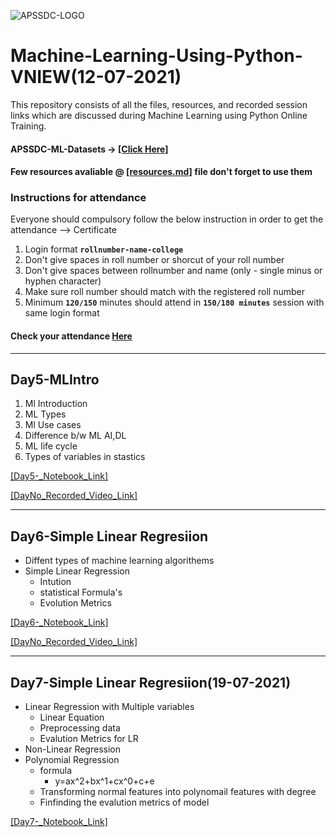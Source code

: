 ![APSSDC-LOGO](https://drive.google.com/uc?export=download&id=15AKQ6_-BixW4K6mL6RPphF5EKXqYF2zj)
# Machine-Learning-Using-Python-VNIEW(12-07-2021)

This repository consists of all the files, resources, and recorded session links which are discussed during Machine Learning using Python Online Training.
<!---
#### Check your details here same will applicable on certificates if your details are missing update in last column  → [[GSheet]]()

#### Gotomeeting Link → [[Click Here to Join]](meetingLink) → Meeting Id → 

--->

#### APSSDC-ML-Datasets → [[Click Here]](https://github.com/AP-State-Skill-Development-Corporation/Datasets)

#### Few resources avaliable @ [[resources.md]](resources.md) file don't forget to use them

### Instructions for attendance

Everyone should compulsory follow the below instruction in order to get the attendance --> Certificate

1. Login format **`rollnumber-name-college`**
2. Don't give spaces in roll number or shorcut of your roll number
3. Don't give spaces between rollnumber and name (only - single minus or hyphen character)
4. Make sure roll number should match with the registered roll number
5. Minimum **`120/150`** minutes should attend in **`150/180 minutes`** session with same login format


#### Check your attendance [Here]()
****************************
## Day5-MLIntro
1. Ml Introduction
2. ML Types
3. Ml Use cases
4. Difference b/w ML AI,DL
5. ML life cycle
6. Types of variables in stastics

[[Day5-_Notebook_Link]](Day5-MLIntro)

[[DayNo_Recorded_Video_Link]]()
*************************
## Day6-Simple Linear Regresiion
- Diffent types of machine learning algorithems
- Simple Linear Regression
    - Intution 
    - statistical Formula's
    - Evolution Metrics 

[[Day6-_Notebook_Link]](Day6-Regression)

[[DayNo_Recorded_Video_Link]]()

*************************
## Day7-Simple Linear Regresiion(19-07-2021)
- Linear Regression with Multiple variables
    - Linear Equation
    - Preprocessing data
    - Evalution Metrics for LR
- Non-Linear Regression
- Polynomial Regression
    - formula
        - y=ax^2+bx^1+cx^0+c+e
    - Transforming normal features into polynomail features with degree
    - Finfinding the evalution metrics of model


[[Day7-_Notebook_Link]](Day7-LR%20with%20Multiple%20variables)

